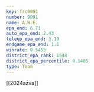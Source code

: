 ```yaml
---
key: frc9091
number: 9091
name: A.W.E.
epa_end: 6.71
auto_epa_end: 2.43
teleop_epa_end: 3.19
endgame_epa_end: 1.1
winrate: 0.5455
district_epa_rank: 1548
district_epa_percentile: 0.1405
type: Team
---
```

[[2024azva]]
